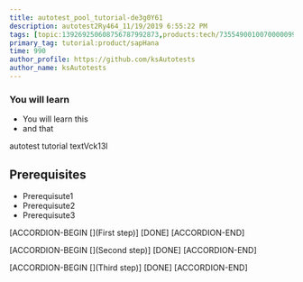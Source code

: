 ```yaml
---
title: autotest_pool_tutorial-de3g0Y61
description: autotest2Ry464_11/19/2019 6:55:22 PM
tags: [topic:139269250608756787992873,products:tech/73554900100700000996,tutorial:experience/advanced]
primary_tag: tutorial:product/sapHana
time: 990
author_profile: https://github.com/ksAutotests
author_name: ksAutotests
---
```

### You will learn
- You will learn this
- and that

autotest tutorial textVck13l

## Prerequisites
- Prerequisute1
- Prerequisute2
- Prerequisute3

[ACCORDION-BEGIN [](First step)]
[DONE]
[ACCORDION-END]

[ACCORDION-BEGIN [](Second step)]
[DONE]
[ACCORDION-END]

[ACCORDION-BEGIN [](Third step)]
[DONE]
[ACCORDION-END]

